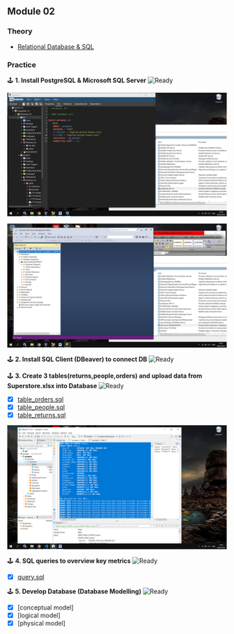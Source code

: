 ## Module 02

### Theory
- [Relational Database & SQL](https://github.com/KTurau/DataLearn/blob/main/Module02/Module02-Theory.md) 

### Practice

🕹 **1. Install PostgreSQL & Microsoft SQL Server** ![Ready](https://img.shields.io/badge/-ready-green)

![PostgreSQL](https://github.com/KTurau/DataLearn/blob/main/Module02/Setup%20PostgreSQL.png)

![MSFT SQL Server](https://github.com/KTurau/DataLearn/blob/main/Module02/Setup%20MSFT%20SQL%20Server.png)

🕹 **2. Install SQL Client (DBeaver) to connect DB** ![Ready](https://img.shields.io/badge/-ready-green) 

🕹 **3. Create 3 tables(returns,people,orders) and upload data from Superstore.xlsx into Database** ![Ready](https://img.shields.io/badge/-ready-green)

- [x] [table_orders.sql](https://github.com/KTurau/DataLearn/blob/main/Module02/table_orders.sql)
- [x] [table_people.sql](https://github.com/KTurau/DataLearn/blob/main/Module02/table_people.sql)
- [x] [table_returns.sql](https://github.com/KTurau/DataLearn/blob/main/Module02/table_returns.sql)

![Upload data DBeaver](https://github.com/KTurau/DataLearn/blob/main/Module02/Upload%20data%20DBeaver.png)

🕹 **4. SQL queries to overview key metrics** ![Ready](https://img.shields.io/badge/-ready-green) 

- [x] [query.sql](https://github.com/KTurau/DataLearn/blob/main/Module02/query.sql)

🕹 **5. Develop Database (Database Modelling)** ![Ready](https://img.shields.io/badge/-ready-green)
- [x] [conceptual model]
- [x] [logical model]
- [x] [physical model]
